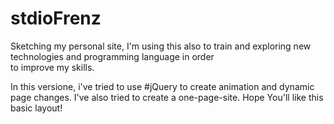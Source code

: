 # stdioFrenz
Sketching my personal site, I'm using this also to train and exploring new technologies and programming language in order <br>
to improve my skills.

In this versione, i've tried to use #jQuery to create animation and dynamic page changes.
I've also tried to create a one-page-site.
Hope You'll like this basic layout!


